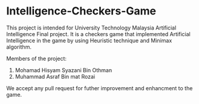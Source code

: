 # Intelligence-Checkers-Game

This project is intended for University Technology Malaysia Artificial Intelligence Final project. It is a checkers game that implemented Artificial Intelligence
in the game by using Heuristic technique and Minimax algorithm. 

  Members of the project:
  1. Mohamad Hisyam Syazani Bin Othman
  2. Muhammad Asraf Bin mat Rozai 

We accept any pull request for futher improvement and enhancment to the game. 

